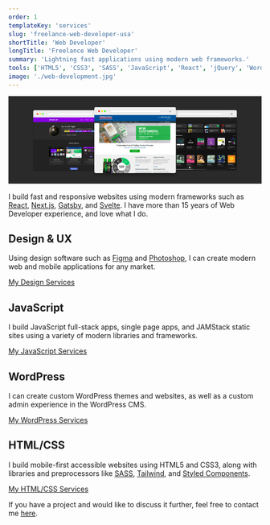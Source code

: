 ```yaml
---
order: 1
templateKey: 'services'
slug: 'freelance-web-developer-usa'
shortTitle: 'Web Developer'
longTitle: 'Freelance Web Developer'
summary: 'Lightning fast applications using modern web frameworks.'
tools: ['HTML5', 'CSS3', 'SASS', 'JavaScript', 'React', 'jQuery', 'WordPress']
image: './web-development.jpg'
---
```


![Web Designs](./web-development.jpg 'Web Developer Jeff Cagle')

I build fast and responsive websites using modern frameworks such as [React](https://reactjs.org/ 'React'), [Next.js](https://nextjs.org/ 'Next.js'), [Gatsby](https://www.gatsbyjs.com/ 'Gatsby'), and [Svelte](https://svelte.dev/ 'Svelte'). I have more than 15 years of Web Developer experience, and love what I do.

## Design & UX

Using design software such as [Figma](https://www.figma.com/ 'Figma') and [Photoshop](https://www.adobe.com/ 'Photoshop'), I can create modern web and mobile applications for any market.

[My Design Services](/services/freelance-ux-designer-usa 'My Design Services')

## JavaScript

I build JavaScript full-stack apps, single page apps, and JAMStack static sites using a variety of modern libraries and frameworks.

[My JavaScript Services](/services/freelance-javascript-developer 'My JavaScript Services')

## WordPress

I can create custom WordPress themes and websites, as well as a custom admin experience in the WordPress CMS.

[My WordPress Services](/services/freelance-wordpress-developer 'My WordPress Services')

## HTML/CSS

I build mobile-first accessible websites using HTML5 and CSS3, along with libraries and preprocessors like [SASS](https://sass-lang.com/ 'SASS'), [Tailwind](https://tailwindcss.com/ 'Tailwind'), and [Styled Components](https://www.styled-components.com/ 'Styled Components').

[My HTML/CSS Services](/services/html-css-website-design 'My HTML/CSS Services')

If you have a project and would like to discuss it further, feel free to contact me [here](/contact 'Contact Me').
